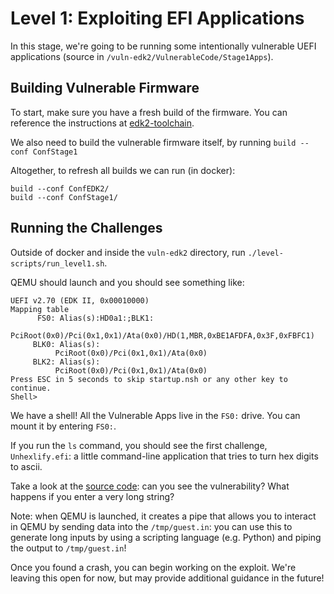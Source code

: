 # Level 1: Exploiting EFI Applications

In this stage, we're going to be running some intentionally vulnerable UEFI applications (source in `/vuln-edk2/VulnerableCode/Stage1Apps`).

## Building Vulnerable Firmware
To start, make sure you have a fresh build of the firmware.
You can reference the instructions at [edk2-toolchain](../../edk2-build-toolchain/README.md).

We also need to build the vulnerable firmware itself, by running `build --conf ConfStage1`

Altogether, to refresh all builds we can run (in docker):

```console
build --conf ConfEDK2/
build --conf ConfStage1/
```

## Running the Challenges
Outside of docker and inside the `vuln-edk2` directory, run `./level-scripts/run_level1.sh`.

QEMU should launch and you should see something like:

```
UEFI v2.70 (EDK II, 0x00010000)
Mapping table
      FS0: Alias(s):HD0a1:;BLK1:
          PciRoot(0x0)/Pci(0x1,0x1)/Ata(0x0)/HD(1,MBR,0xBE1AFDFA,0x3F,0xFBFC1)
     BLK0: Alias(s):
          PciRoot(0x0)/Pci(0x1,0x1)/Ata(0x0)
     BLK2: Alias(s):
          PciRoot(0x0)/Pci(0x1,0x1)/Ata(0x0)
Press ESC in 5 seconds to skip startup.nsh or any other key to continue.
Shell>
```

We have a shell!
All the Vulnerable Apps live in the `FS0:` drive.
You can mount it by entering `FS0:`.

If you run the `ls` command, you should see the first challenge, `Unhexlify.efi`: a little command-line application that tries to turn hex digits to ascii.

Take a look at the [source code](../../../../../VulnerableCode/tree/main/Stage1Apps/Unhexlify/Unhexlify.c): can you see the vulnerability? What happens if you enter a very long string?

Note: when QEMU is launched, it creates a pipe that allows you to interact in QEMU by sending data into the `/tmp/guest.in`: you can use this to generate long inputs by using a scripting language (e.g. Python) and piping the output to `/tmp/guest.in`!

Once you found a crash, you can begin working on the exploit.
We're leaving this open for now, but may provide additional guidance in the future!
